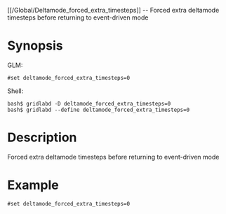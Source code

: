 [[/Global/Deltamode_forced_extra_timesteps]] -- Forced extra deltamode timesteps before returning to event-driven mode

# Synopsis

GLM:

~~~
#set deltamode_forced_extra_timesteps=0
~~~

Shell:

~~~
bash$ gridlabd -D deltamode_forced_extra_timesteps=0
bash$ gridlabd --define deltamode_forced_extra_timesteps=0
~~~

# Description

Forced extra deltamode timesteps before returning to event-driven mode

# Example

~~~
#set deltamode_forced_extra_timesteps=0
~~~
